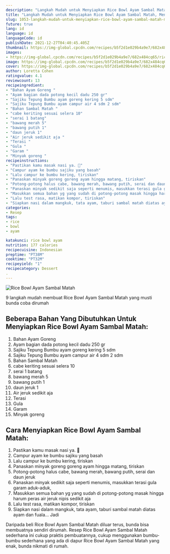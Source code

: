 ```yaml
---
description: "Langkah Mudah untuk Menyiapkan Rice Bowl Ayam Sambal Matah, Menggugah Selera"
title: "Langkah Mudah untuk Menyiapkan Rice Bowl Ayam Sambal Matah, Menggugah Selera"
slug: 1053-langkah-mudah-untuk-menyiapkan-rice-bowl-ayam-sambal-matah-menggugah-selera
future: true
lang: id
language: id
languageCode: id
publishDate: 2021-12-27T04:40:45.405Z 
thumbnail: https://img-global.cpcdn.com/recipes/b5f2d1e029b4a9e7/682x484cq65/rice-bowl-ayam-sambal-matah-foto-resep-utama.png
images:
- https://img-global.cpcdn.com/recipes/b5f2d1e029b4a9e7/682x484cq65/rice-bowl-ayam-sambal-matah-foto-resep-utama.png
image: https://img-global.cpcdn.com/recipes/b5f2d1e029b4a9e7/682x484cq65/rice-bowl-ayam-sambal-matah-foto-resep-utama.png
cover: https://img-global.cpcdn.com/recipes/b5f2d1e029b4a9e7/682x484cq65/rice-bowl-ayam-sambal-matah-foto-resep-utama.png
author: Loretta Cohen
ratingvalue: 4.1
reviewcount: 13
recipeingredient:
- "Bahan Ayam Goreng "
- "Ayam bagian dada potong kecil dadu 250 gr"
- "Sajiku Tepung Bumbu ayam goreng kering 5 sdm"
- "Sajiku Tepung Bumbu ayam campur air 4 sdm 2 sdm"
- "Bahan Sambal Matah "
- "cabe keriting sesuai selera 10"
- "serai 1 batang"
- "bawang merah 5"
- "bawang putih 1"
- "daun jeruk 1"
- "Air jeruk sedikit aja "
- "Terasi "
- "Gula "
- "Garam "
- "Minyak goreng "
recipeinstructions:
- "Pastikan kamu masak nasi ya. 🤭"
- "Campur ayam ke bumbu sajiku yang basah"
- "Lalu campur ke bumbu kering, tiriskan"
- "Panaskan minyak goreng goreng ayam hingga matang, tiriskan"
- "Potong-potong halus cabe, bawang merah, bawang putih, serai dan daun jeruk"
- "Panaskan minyak sedikit saja seperti menumis, masukkan terasi gula garam aduk-aduk,"
- "Masukkan semua bahan yg yang sudah di potong-potong masak hingga harum peras air jeruk nipis sedikit aja"
- "Lalu test rasa, matikan kompor, tiriskan"
- "Siapkan nasi dalam mangkuk, tata ayam, taburi sambal matah diatas ayam dan fuala... Jadi"
categories:
- Resep
tags:
- rice
- bowl
- ayam

katakunci: rice bowl ayam 
nutrition: 177 calories
recipecuisine: Indonesian
preptime: "PT38M"
cooktime: "PT32M"
recipeyield: "1"
recipecategory: Dessert
. 
---
```



![Rice Bowl Ayam Sambal Matah](https://img-global.cpcdn.com/recipes/b5f2d1e029b4a9e7/682x484cq65/rice-bowl-ayam-sambal-matah-foto-resep-utama.png)

9 langkah mudah membuat  Rice Bowl Ayam Sambal Matah yang musti bunda coba dirumah

<!--inarticleads1-->

## Beberapa Bahan Yang Dibutuhkan Untuk Menyiapkan Rice Bowl Ayam Sambal Matah:

1. Bahan Ayam Goreng 
1. Ayam bagian dada potong kecil dadu 250 gr
1. Sajiku Tepung Bumbu ayam goreng kering 5 sdm
1. Sajiku Tepung Bumbu ayam campur air 4 sdm 2 sdm
1. Bahan Sambal Matah 
1. cabe keriting sesuai selera 10
1. serai 1 batang
1. bawang merah 5
1. bawang putih 1
1. daun jeruk 1
1. Air jeruk sedikit aja 
1. Terasi 
1. Gula 
1. Garam 
1. Minyak goreng 



<!--inarticleads2-->

## Cara Menyiapkan Rice Bowl Ayam Sambal Matah:

1. Pastikan kamu masak nasi ya. 🤭
1. Campur ayam ke bumbu sajiku yang basah
1. Lalu campur ke bumbu kering, tiriskan
1. Panaskan minyak goreng goreng ayam hingga matang, tiriskan
1. Potong-potong halus cabe, bawang merah, bawang putih, serai dan daun jeruk
1. Panaskan minyak sedikit saja seperti menumis, masukkan terasi gula garam aduk-aduk,
1. Masukkan semua bahan yg yang sudah di potong-potong masak hingga harum peras air jeruk nipis sedikit aja
1. Lalu test rasa, matikan kompor, tiriskan
1. Siapkan nasi dalam mangkuk, tata ayam, taburi sambal matah diatas ayam dan fuala... Jadi




Daripada   beli  Rice Bowl Ayam Sambal Matah  diluar terus, bunda  bisa membuatnya sendiri dirumah. Resep  Rice Bowl Ayam Sambal Matah  sederhana ini cukup praktis pembuatannya, cukup menggunakan bumbu-bumbu sederhana yang ada di dapur  Rice Bowl Ayam Sambal Matah  yang enak, bunda nikmati di rumah.
